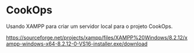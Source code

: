 # CookOps

Usando XAMPP para criar um servidor local para o projeto CookOps.

https://sourceforge.net/projects/xampp/files/XAMPP%20Windows/8.2.12/xampp-windows-x64-8.2.12-0-VS16-installer.exe/download

